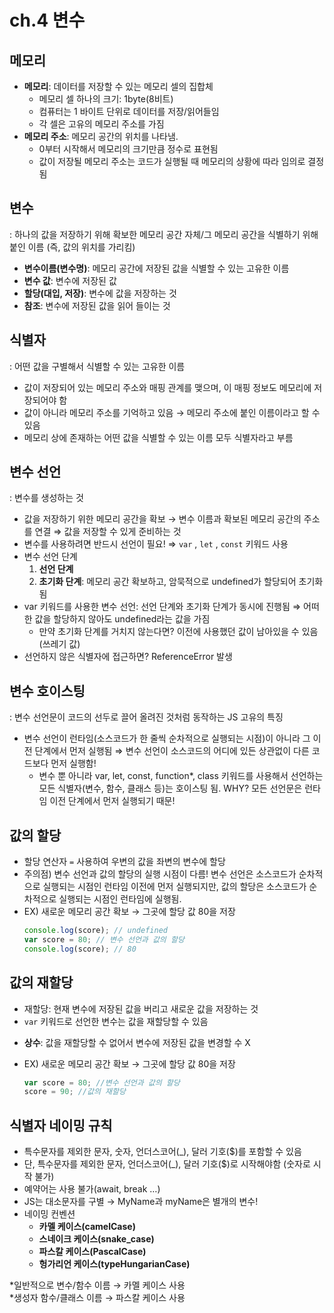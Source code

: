 # ch.4 변수

## 메모리
- **메모리**: 데이터를 저장할 수 있는 메모리 셀의 집합체
    - 메모리 셀 하나의 크기: 1byte(8비트)
    - 컴퓨터는 1 바이트 단위로 데이터를 저장/읽어들임
    - 각 셀은 고유의 메모리 주소를 가짐
- **메모리 주소**: 메모리 공간의 위치를 나타냄.
    - 0부터 시작해서 메모리의 크기만큼 정수로 표현됨
    - 값이 저장될 메모리 주소는 코드가 실행될 때 메모리의 상황에 따라 임의로 결정됨

## 변수
: 하나의 값을 저장하기 위해 확보한 메모리 공간 자체/그 메모리 공간을 식별하기 위해 붙인 이름 (즉, 값의 위치를 가리킴)
- **변수이름(변수명)**: 메모리 공간에 저장된 값을 식별할 수 있는 고유한 이름
- **변수 값**: 변수에 저장된 값
- **할당(대입, 저장)**: 변수에 값을 저장하는 것
- **참조**: 변수에 저장된 값을 읽어 들이는 것

## 식별자
: 어떤 값을 구별해서 식별할 수 있는 고유한 이름
- 값이 저장되어 있는 메모리 주소와 매핑 관계를 맺으며, 이 매핑 정보도 메모리에 저장되어야 함
- 값이 아니라 메모리 주소를 기억하고 있음 → 메모리 주소에 붙인 이름이라고 할 수 있음
- 메모리 상에 존재하는 어떤 값을 식별할 수 있는 이름 모두 식별자라고 부름

## 변수 선언
: 변수를 생성하는 것
- 값을 저장하기 위한 메모리 공간을 확보 → 변수 이름과 확보된 메모리 공간의 주소를 연결 ⇒ 값을 저장할 수 있게 준비하는 것
- 변수를 사용하려면 반드시 선언이 필요! ⇒  `var` ,  `let` ,  `const` 키워드 사용
- 변수 선언 단계
    1. **선언 단계**
    2. **초기화 단계**:  메모리 공간 확보하고, 암묵적으로 undefined가 할당되어 초기화 됨
- var 키워드를 사용한 변수 선언: 선언 단계와 초기화 단계가 동시에 진행됨
    ⇒ 어떠한 값을 할당하지 않아도 undefined라는 값을 가짐
    * 만약 초기화 단계를 거치지 않는다면? 이전에 사용했던 값이 남아있을 수 있음(쓰레기 값)
- 선언하지 않은 식별자에 접근하면? ReferenceError 발생

## 변수 호이스팅
: 변수 선언문이 코드의 선두로 끌어 올려진 것처럼 동작하는 JS 고유의 특징
- 변수 선언이 런타임(소스코드가 한 줄씩 순차적으로 실행되는 시점)이 아니라 그 이전 단계에서 먼저 실행됨
    ⇒ 변수 선언이 소스코드의 어디에 있든 상관없이 다른 코드보다 먼저 실행함!
  * 변수 뿐 아니라 var, let, const, function*, class 키워드를 사용해서 선언하는 모든 식별자(변수, 함수, 클래스 등)는 호이스팅 됨.
    WHY? 모든 선언문은 런타임 이전 단계에서 먼저 실행되기 때문!

## 값의 할당
- 할당 연산자 `=` 사용하여 우변의 값을 좌변의 변수에 할당
- 주의점) 변수 선언과 값의 할당의 실행 시점이 다름!
    변수 선언은 소스코드가 순차적으로 실행되는 시점인 런타임 이전에 먼저 실행되지만, 값의 할당은 소스코드가 순차적으로 실행되는 시점인 런타임에 실행됨.
- EX) 새로운 메모리 공간 확보 → 그곳에 할당 값 80을 저장
  ```javascript
  console.log(score); // undefined
  var score = 80; // 변수 선언과 값의 할당
  console.log(score); // 80
  ```

## 값의 재할당
- 재할당: 현재 변수에 저장된 값을 버리고 새로운 값을 저장하는 것
- `var` 키워드로 선언한 변수는 값을 재할당할 수 있음
* **상수**: 값을 재할당할 수 없어서 변수에 저장된 값을 변경할 수 X
- EX) 새로운 메모리 공간 확보 → 그곳에 할당 값 80을 저장
  ```javascript
  var score = 80; //변수 선언과 값의 할당
  score = 90; //값의 재할당
  ```

## 식별자 네이밍 규칙
- 특수문자를 제외한 문자, 숫자, 언더스코어(_), 달러 기호($)를 포함할 수 있음
- 단, 특수문자를 제외한 문자, 언더스코어(_), 달러 기호($)로 시작해야함 (숫자로 시작 불가)
- 예약어는 사용 불가(await, break …)
- JS는 대소문자를 구별 → MyName과 myName은 별개의 변수!
- 네이밍 컨벤션
    - **카멜 케이스(camelCase)**
    - **스네이크 케이스(snake_case)**
    - **파스칼 케이스(PascalCase)**
    - **헝가리언 케이스(typeHungarianCase)**

*일반적으로 변수/함수 이름 → 카멜 케이스 사용  
*생성자 함수/클래스 이름 → 파스칼 케이스 사용
